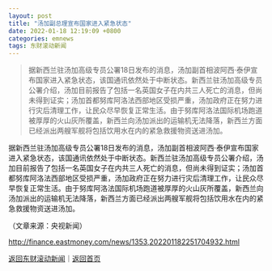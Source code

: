 ```yaml
---
layout: post
title: "汤加副总理宣布国家进入紧急状态"
date: 2022-01-18 12:19:09 +0800
categories: emnews
tags: 东财滚动新闻
---
```

> 据新西兰驻汤加高级专员公署18日发布的消息，汤加副首相波阿西·泰伊宣布国家进入紧急状态，该国通讯依然处于中断状态。新西兰驻汤加高级专员公署介绍，汤加目前报告了包括一名英国女子在内共三人死亡的消息，但尚未得到证实；汤加首都努库阿洛法西部地区受损严重，汤加政府正在努力进行灾后清理工作，让民众尽早恢复正常生活。由于努库阿洛法国际机场跑道被厚厚的火山灰所覆盖，新西兰向汤加派出的运输机无法降落，新西兰方面已经派出两艘军舰将包括饮用水在内的紧急救援物资送进汤加。

<p>据新西兰驻汤加高级专员公署18日发布的消息，汤加副首相波阿西·泰伊宣布国家进入紧急状态，该国通讯依然处于中断状态。新西兰驻汤加高级专员公署介绍，汤加目前报告了包括一名英国女子在内共三人死亡的消息，但尚未得到证实；汤加首都努库阿洛法西部地区受损严重，汤加政府正在努力进行灾后清理工作，让民众尽早恢复正常生活。由于努库阿洛法国际机场跑道被厚厚的火山灰所覆盖，新西兰向汤加派出的运输机无法降落，新西兰方面已经派出两艘军舰将包括饮用水在内的紧急救援物资送进汤加。</p><p class="em_media">（文章来源：央视新闻）</p>

<http://finance.eastmoney.com/news/1353,202201182251704932.html>

[返回东财滚动新闻](//finews.withounder.com/emnews/)｜[返回首页](//finews.withounder.com/)